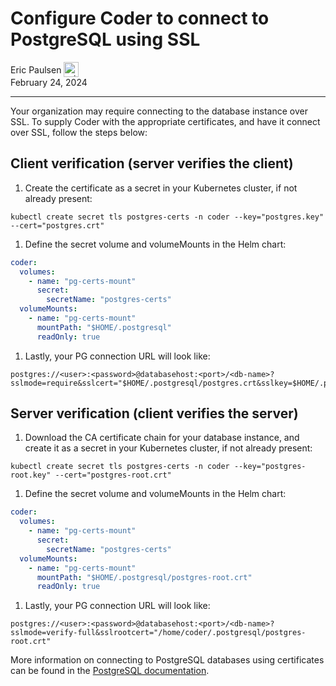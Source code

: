 # Configure Coder to connect to PostgreSQL using SSL

<div>
  <a href="https://github.com/ericpaulsen" style="text-decoration: none; color: inherit;">
    <span style="vertical-align:middle;">Eric Paulsen</span>
    <img src="https://github.com/ericpaulsen.png" alt="ericpaulsen" width="24px" height="24px" style="vertical-align:middle; margin: 0px;"/>
  </a>
</div>
February 24, 2024

---

Your organization may require connecting to the database instance over SSL. To
supply Coder with the appropriate certificates, and have it connect over SSL,
follow the steps below:

## Client verification (server verifies the client)

1. Create the certificate as a secret in your Kubernetes cluster, if not already
   present:

```shell
kubectl create secret tls postgres-certs -n coder --key="postgres.key" --cert="postgres.crt"
```

1. Define the secret volume and volumeMounts in the Helm chart:

```yaml
coder:
  volumes:
    - name: "pg-certs-mount"
      secret:
        secretName: "postgres-certs"
  volumeMounts:
    - name: "pg-certs-mount"
      mountPath: "$HOME/.postgresql"
      readOnly: true
```

1. Lastly, your PG connection URL will look like:

```shell
postgres://<user>:<password>@databasehost:<port>/<db-name>?sslmode=require&sslcert="$HOME/.postgresql/postgres.crt&sslkey=$HOME/.postgresql/postgres.key"
```

## Server verification (client verifies the server)

1. Download the CA certificate chain for your database instance, and create it
   as a secret in your Kubernetes cluster, if not already present:

```shell
kubectl create secret tls postgres-certs -n coder --key="postgres-root.key" --cert="postgres-root.crt"
```

1. Define the secret volume and volumeMounts in the Helm chart:

```yaml
coder:
  volumes:
    - name: "pg-certs-mount"
      secret:
        secretName: "postgres-certs"
  volumeMounts:
    - name: "pg-certs-mount"
      mountPath: "$HOME/.postgresql/postgres-root.crt"
      readOnly: true
```

1. Lastly, your PG connection URL will look like:

```shell
postgres://<user>:<password>@databasehost:<port>/<db-name>?sslmode=verify-full&sslrootcert="/home/coder/.postgresql/postgres-root.crt"
```

More information on connecting to PostgreSQL databases using certificates can
be found in the [PostgreSQL documentation](https://www.postgresql.org/docs/current/libpq-ssl.html#LIBPQ-SSL-CLIENTCERT).
